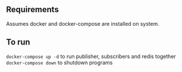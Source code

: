 ## Requirements
Assumes docker and docker-compose are installed on system.

## To run
`docker-compose up -d` to run publisher, subscribers and redis together
`docker-compose down` to shutdown programs
